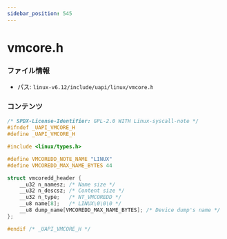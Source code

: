 ```yaml
---
sidebar_position: 545
---
```

# vmcore.h

### ファイル情報

- パス: `linux-v6.12/include/uapi/linux/vmcore.h`

### コンテンツ

```h
/* SPDX-License-Identifier: GPL-2.0 WITH Linux-syscall-note */
#ifndef _UAPI_VMCORE_H
#define _UAPI_VMCORE_H

#include <linux/types.h>

#define VMCOREDD_NOTE_NAME "LINUX"
#define VMCOREDD_MAX_NAME_BYTES 44

struct vmcoredd_header {
	__u32 n_namesz; /* Name size */
	__u32 n_descsz; /* Content size */
	__u32 n_type;   /* NT_VMCOREDD */
	__u8 name[8];   /* LINUX\0\0\0 */
	__u8 dump_name[VMCOREDD_MAX_NAME_BYTES]; /* Device dump's name */
};

#endif /* _UAPI_VMCORE_H */

```
